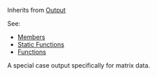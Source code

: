 <!-- MATRIX OUTPUT -->

Inherits from [Output](../output/output.md)

See:

* [Members](members.md)
* [Static Functions](statics.md)
* [Functions](functions.md)

A special case output specifically for matrix data.
